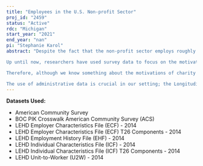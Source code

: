 ```yaml
---
title: "Employees in the U.S. Non-profit Sector"
proj_id: "2459"
status: "Active"
rdc: "Michigan"
start_year: "2021"
end_year: "nan"
pi: "Stephanie Karol"
abstract: "Despite the fact that the non-profit sector employs roughly 10% of the American workforce, making it the third largest workforce behind retail and manufacturing, relatively little is known about its employees. Indeed, very few studies conduct a detailed analysis of a particular sector. Those that do consider a narrower subset of workers, are mainly concerned with public sector workers, and do not focus exclusively on charity employees. This project will be the first to use administrative data to paint a picture of the U.S. non-profit sector, and answer important questions such as who works in the non-profit sector, and how do shocks and government policies affect its employees.

Up until now, researchers have used survey data to focus on the motivation of non-profit workers, and how their behavior differs from for-profit workers. Using British panel data, Gregg et al. (2011) show that non-profit workers are more likely to donate their labor (as measured by unpaid overtime), than their for-profit counterparts. In the U.S. context, Houston (2000, 2006) finds that public employees place a higher value on intrinsic reward, and government employees are more likely to volunteer for charities and donate blood than for-profit employees. However, they found no difference among public service and private employees in terms of individual philanthropy. This is in contrast to Buurman et al (2012), who conclude from a Dutch survey that public sector employees contribute less to charity because they feel that they contribute enough to society at work for too little pay.

Therefore, although we know something about the motivations of charity employees, we know very little about their basic demographics, how they interact with the charity labor market, and how they move between the for- and non-profit sectors. Furthermore, understanding how organization-level shocks affect charity employees, and how government policies affect non-profit employment decisions will add to our knowledge of the charity labor market and contribute to the policy debate over the benefits of public versus private provision of services.

The use of administrative data is crucial in our setting; the Longitudinal Employer Household Dynamics (LEHD) is the only data source that allows us to focus on the employer-employee relationship in the United States. Using the LEHD also provides several benefits over using survey data, such as larger sample sizes and avoiding concerns about non-random measurement error. Indeed, previous studies have found the size of the non-profit sector to be misrepresented in surveys (Millard and Machin, 2007)."
---
```


**Datasets Used:**

  - American Community Survey 
  - BOC PIK Crosswalk American Community Survey (ACS) 
  - LEHD Employer Characteristics File (ECF) - 2014 
  - LEHD Employer Characteristics File (ECF) T26 Components - 2014 
  - LEHD Employment History File (EHF) - 2014 
  - LEHD Individual Characteristics File (ICF) - 2014 
  - LEHD Individual Characteristics File (ICF) T26 Components - 2014 
  - LEHD Unit-to-Worker (U2W) - 2014 

